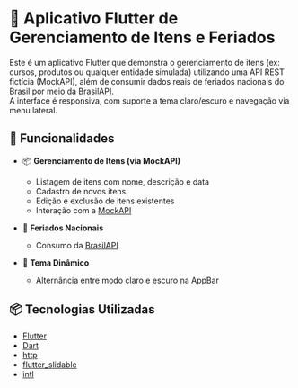 # 📱 Aplicativo Flutter de Gerenciamento de Itens e Feriados

Este é um aplicativo Flutter que demonstra o gerenciamento de itens (ex: cursos, produtos ou qualquer entidade simulada) utilizando uma API REST fictícia (MockAPI), além de consumir dados reais de feriados nacionais do Brasil por meio da [BrasilAPI](https://brasilapi.com.br).  
A interface é responsiva, com suporte a tema claro/escuro e navegação via menu lateral.

## 🔧 Funcionalidades

- 📦 **Gerenciamento de Itens (via MockAPI)**
  - Listagem de itens com nome, descrição e data
  - Cadastro de novos itens
  - Edição e exclusão de itens existentes
  - Interação com a [MockAPI](https://mockapi.io/)

- 📅 **Feriados Nacionais**
  - Consumo da [BrasilAPI](https://brasilapi.com.br)

- 🎨 **Tema Dinâmico**
  - Alternância entre modo claro e escuro na AppBar

## 📦 Tecnologias Utilizadas

- [Flutter](https://flutter.dev/)
- [Dart](https://dart.dev/)
- [http](https://pub.dev/packages/http)
- [flutter_slidable](https://pub.dev/packages/flutter_slidable)
- [intl](https://pub.dev/packages/intl)
